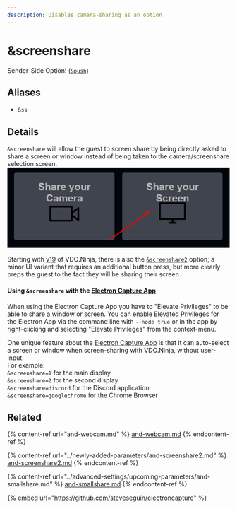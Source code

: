 ```yaml
---
description: Disables camera-sharing as an option
---
```


# \&screenshare

Sender-Side Option! ([`&push`](push.md))

## Aliases

* `&ss`

## Details

`&screenshare` will allow the guest to screen share by being directly asked to share a screen or window instead of being taken to the camera/screenshare selection screen.\
![](<../.gitbook/assets/image (1) (1) (1) (2) (1).png>)

Starting with [v19](../release-notes/v19.md) of VDO.Ninja, there is also the [`&screenshare2`](../newly-added-parameters/and-screenshare2.md) option; a minor UI variant that requires an additional button press, but more clearly preps the guest to the fact they will be sharing their screen.

#### Using `&screenshare` with the [Electron Capture App](../steves-helper-apps/electron-capture.md)

When using the Electron Capture App you have to "Elevate Privileges" to be able to share a window or screen. You can enable Elevated Privileges for the Electron App via the command line with `--node true` or in the app by right-clicking and selecting "Elevate Privileges" from the context-menu.

One unique feature about the [Electron Capture App](../steves-helper-apps/electron-capture.md) is that it can auto-select a screen or window when screen-sharing with VDO.Ninja, without user-input.\
For example:\
`&screenshare=1` for the main display\
`&screenshare=2` for the second display\
`&screenshare=discord` for the Discord application\
`&screenshare=googlechrome` for the Chrome Browser

## Related

{% content-ref url="and-webcam.md" %}
[and-webcam.md](and-webcam.md)
{% endcontent-ref %}

{% content-ref url="../newly-added-parameters/and-screenshare2.md" %}
[and-screenshare2.md](../newly-added-parameters/and-screenshare2.md)
{% endcontent-ref %}

{% content-ref url="../advanced-settings/upcoming-parameters/and-smallshare.md" %}
[and-smallshare.md](../advanced-settings/upcoming-parameters/and-smallshare.md)
{% endcontent-ref %}

{% embed url="https://github.com/steveseguin/electroncapture" %}

